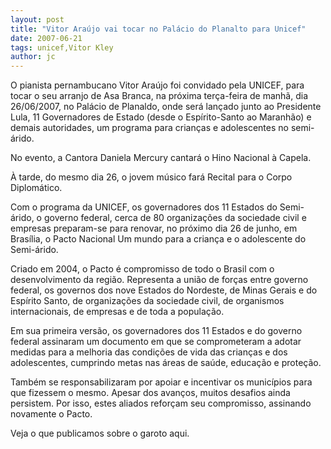 ```yaml
---
layout: post
title: "Vitor Araújo vai tocar no Palácio do Planalto para Unicef"
date: 2007-06-21
tags: unicef,Vitor Kley
author: jc
---
```

O pianista pernambucano Vitor Ara&uacute;jo foi convidado pela UNICEF, para tocar o seu arranjo de Asa Branca, na pr&oacute;xima ter&ccedil;a-feira de manh&atilde;, dia 26/06/2007, no Pal&aacute;cio de Planaldo, onde ser&aacute; lan&ccedil;ado junto ao Presidente Lula, 11 Governadores de Estado (desde o Esp&iacute;rito-Santo ao Maranh&atilde;o) e demais autoridades, um programa para crian&ccedil;as e adolescentes no semi-&aacute;rido.

No evento, a Cantora Daniela Mercury cantar&aacute; o Hino Nacional &agrave; Capela.

&Agrave; tarde, do mesmo dia 26, o jovem m&uacute;sico far&aacute; Recital para o Corpo Diplom&aacute;tico.

Com o programa da&nbsp;UNICEF, os governadores dos 11 Estados do Semi-&aacute;rido, o governo federal, cerca de 80 organiza&ccedil;&otilde;es da sociedade civil e empresas preparam-se para renovar, no pr&oacute;ximo dia 26 de junho, em Bras&iacute;lia, o Pacto Nacional Um mundo para a crian&ccedil;a e o adolescente do Semi-&aacute;rido.

Criado em 2004, o Pacto &eacute; compromisso de todo o Brasil com o desenvolvimento da regi&atilde;o. Representa a uni&atilde;o de for&ccedil;as entre governo federal, os governos dos nove Estados do Nordeste, de Minas Gerais e do Esp&iacute;rito Santo, de organiza&ccedil;&otilde;es da sociedade civil, de organismos internacionais, de empresas e de toda a popula&ccedil;&atilde;o.

Em sua primeira vers&atilde;o, os governadores dos 11 Estados e do governo federal assinaram um documento em que se comprometeram a adotar medidas para a melhoria das condi&ccedil;&otilde;es de vida das crian&ccedil;as e dos adolescentes, cumprindo metas nas &aacute;reas de sa&uacute;de, educa&ccedil;&atilde;o e prote&ccedil;&atilde;o. 

Tamb&eacute;m se responsabilizaram por apoiar e incentivar os munic&iacute;pios para que fizessem o mesmo. Apesar dos avan&ccedil;os, muitos desafios ainda persistem. Por isso, estes aliados refor&ccedil;am seu compromisso, assinando novamente o Pacto.

Veja o que publicamos sobre o garoto aqui.